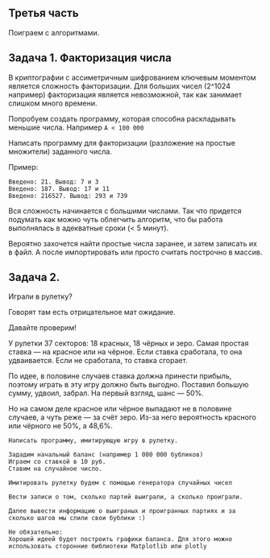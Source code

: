 Третья часть
---

Поиграем с алгоритмами.

Задача 1. Факторизация числа
---

В криптографии с ассиметричным шифрованием ключевым моментом является сложность факторизации. Для больших чисел (2^1024 например) факторизация является невозможной, так как занимает слишком много времени.

Попробуем создать программу, которая способна раскладывать меньшие числа. Например ```A < 100 000```

Написать программу для факторизации (разложение на простые множители) заданного числа. 


Пример:
```
Введено: 21. Вывод: 7 и 3
Введено: 187. Вывод: 17 и 11
Введено: 216527. Вывод: 293 и 739
```

Вся сложность начинается с большими числами. Так что придется подумать как можно чуть облегчить алгоритм, что бы работа выполнялась в адекватные сроки (< 5 минут).

Вероятно захочется найти простые числа заранее, и затем записать их в файл. А после импортировать или просто считать построчно в массив.


Задача 2.
---
Играли в рулетку?

Говорят там есть отрицательное мат ожидание.

Давайте проверим!

У рулетки 37 секторов: 18 красных, 18 чёрных и зеро. Самая простая ставка — на красное или на чёрное. Если ставка сработала, то она удваивается. Если не сработала, то ставка сгорает.

По идее, в половине случаев ставка должна принести прибыль, поэтому играть в эту игру должно быть выгодно. Поставил большую сумму, удвоил, забрал. На первый взгляд, шанс — 50%.

Но на самом деле красное или чёрное выпадают не в половине случаев, а чуть реже — за счёт зеро. Из-за него вероятность красного или чёрного не 50%, а 48,6%.

```
Написать программу, имитирующую игру в рулетку. 

Зададим начальный баланс (например 1 000 000 бубликов)
Играем со ставкой в 10 руб. 
Ставим на случайное число. 

Имитировать рулетку будем с помощью генератора случайных чисел 

Вести записи о том, сколько партий выиграли, а сколько проиграли.

Далее вывести информацию о выиграных и проигранных партиях и за сколько шагов мы слили свои бублики :)

Не обязательно:
Хорошей идеей будет построить графики баланса. Для этого можно использовать сторонние библиотеки Matplotlib или plotly
```

